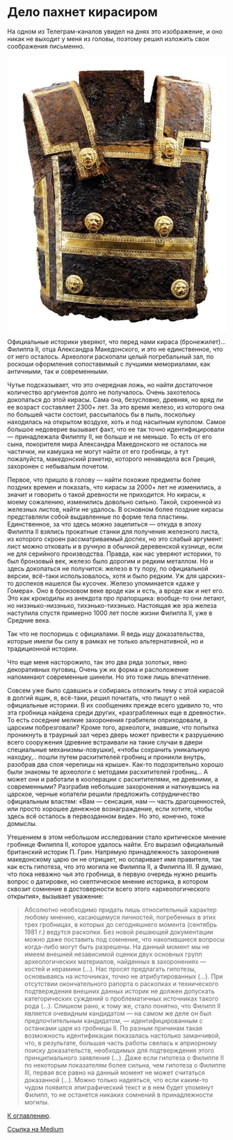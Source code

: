 # Дело пахнет кирасиром

На одном из Телеграм-каналов увидел на днях это изображение, и оно никак не выходит у меня из головы, поэтому решил изложить свои соображения письменно.

<img src="img/cirasa.jpg" alt="Предполагаемая кираса Филиппа II." />

Официальные историки уверяют, что перед нами кираса (бронежилет)… Филиппа II, отца Александра Македонского, и это не единственное, что от него осталось. Археологи раскопали целый погребальный зал, по роскоши оформления сопоставимый с лучшими мемориалами, как античными, так и современными.

Чутье подсказывает, что это очередная ложь, но найти достаточное количество аргументов долго не получалось. Очень захотелось докопаться до этой кирасы. Сама она, безусловно, древняя, но вряд ли ее возраст составляет 2300+ лет. За это время железо, из которого она по большей части состоит, рассыпалось бы в пыль, поскольку находилась на открытом воздухе, хоть и под насыпным куполом. Самое большое недоверие вызывает факт, что ее так точно идентифицировали — принадлежала Филиппу II, не больше и не меньше. То есть от его сына, покорителя мира Александра Македонского не осталось ни частички, ни камушка не могут найти от его гробницы, а тут пожалуйста, македонский рэкетир, которого ненавидела вся Греция, захоронен с небывалым почетом.

Первое, что пришло в голову — найти похожие предметы более поздних времен и показать, что кирасы за 2000+ лет не изменились, а значит и говорить о такой древности не приходится. Но кирасы, к моему сожалению, изменились довольно сильно. Такой, скроенной из железных листов, найти не удалось. В основном более поздние кирасы представляли собой выдавленные по форме тела пластины. Единственное, за что здесь можно зацепиться — откуда в эпоху Филиппа II взялись прокатные станки для получения железного листа, из которого скроен рассматриваемый доспех, но это слабый аргумент: лист можно отковать и в ручную в обычной деревенской кузнице, если не для серийного производства. Правда, как нас уверяют историки, то был бронзовый век, железо было дорогим и редким металлом. Но и здесь докопаться не получится: железо в ту пору, по официальной версии, всё-таки использовалось, хотя и было редким. Уж для царских-то доспехов нашелся бы кусочек. Железо упоминается «даже у Гомера». Оно в бронзовом веке вроде как и есть, а вроде как и нет его. Это как крокодилы из анекдота про прапорщика: вообще-то они летают, но низэнько-низэнько, тихэнько-тихэнько. Настоящая же эра железа наступила спустя примерно 1000 лет после жизни Филиппа II, уже в Средние века.

Так что не поспоришь с официалами. Я ведь ищу доказательства, которые имели бы силу в рамках не только альтернативной, но и традиционной истории.

Что еще меня насторожило, так это два ряда золотых, явно декоративных пуговиц. Очень уж их форма и расположение напоминают современные шинели. Но это тоже лишь впечатление.

Совсем уже было сдавшись и собираясь отложить тему с этой кирасой в долгий ящик, я, всё-таки, решил почитать, что пишут о ней официальные историки. В их сообщениях прежде всего удивило то, что эта гробница найдена среди других, «разграбленных еще в древности». То есть соседние мелкие захоронения грабители оприходовали, а царским побрезговали? Кроме того, археологи, знавшие, что попытка проникнуть в траурный зал через дверь может привести к разрушению всего сооружения (древние встраивали на такие случаи в двери специальные механизмы-ловушки), «чтобы сохранить уникальную находку,.. пошли путем расхитителей гробниц и проникли внутрь, разобрав два слоя черепицы на крыше». Как-то подозрительно хорошо были знакомы те археологи с методами расхитителей гробниц… А может они и работали в кооперации с расхитителями, не древними, а современными? Разграбив небольшие захоронения и наткнувшись на царское, черные копатели решили предложить сотрудничество официальным властям: «Вам — сенсация, нам — часть драгоценностей, или просто хорошее денежное вознаграждение, если хотите, чтобы здесь всё осталось в первозданном виде». Но это, конечно, тоже домыслы.

Утешением в этом небольшом исследовании стало критическое мнение гробнице Филиппа II, которое удалось найти. Его выразил официальный британский историк П. Грин. Напрямую принадлежность захоронения македонскому царю он не отрицает, но оспаривает имя правителя, так как есть гипотеза, что это могила не Филиппа II, а Филиппа III. Я думаю, что пока неважно чья это гробница, в первую очередь нужно решить вопрос о датировке, но скептическое мнение историка, в котором сквозит сомнение в достоверности всего этого «археологического открытия», вызывает уважение:

> Абсолютно необходимо придать лишь относительный характер любому мнению, касающемуся личностей, погребенных в этих трех гробницах, в которых до сегодняшнего момента (сентябрь 1981 г.) ведутся раскопки. Без новой решающей документации можно даже поставить под сомнение, что накопившиеся вопросы когда-либо могут быть разрешены. На данный момент мы не имеем внешней независимой оценки двух основных групп археологических материалов, найденных в захоронениях — костей и керамики (…). Нас просят предлагать гипотезы, основываясь на источниках, точно не атрибутированных (…). При отсутствии окончательного рапорта о раскопках и технического подтверждения внешних данных историк не должен допускать категорических суждений о проблематичных источниках такого рода (…). Слишком рано, к тому же, стало понятно, что Филипп II является очевидным кандидатом — на самом же деле он был предпочтительным кандидатом, — идентифицированным с останками царя из гробницы II. По разным причинам такая возможность идентификации показалась настолько заманчивой, что, в результате, большая часть работы свелась к априорному поиску доказательств, необходимых для подтверждения этого принципиального заявления (…). Даже если гипотеза о Филиппе II по некоторым показателям более сильна, чем гипотеза о Филиппе III, первая все равно на данный момент не может считаться доказанной (…). Можно только надеяться, что если каким-то чудом появится эпиграфический текст и в нем будет упомянут Филипп, то не останется никаких сомнений в принадлежности могилы.

[К оглавлению](/#toc).

[Ссылка на Medium](https://yababay.medium.com/%D0%B4%D0%B5%D0%BB%D0%BE-%D0%BF%D0%B0%D1%85%D0%BD%D0%B5%D1%82-%D0%BA%D0%B8%D1%80%D0%B0%D1%81%D0%B8%D1%80%D0%BE%D0%BC-8d661af15b14)
